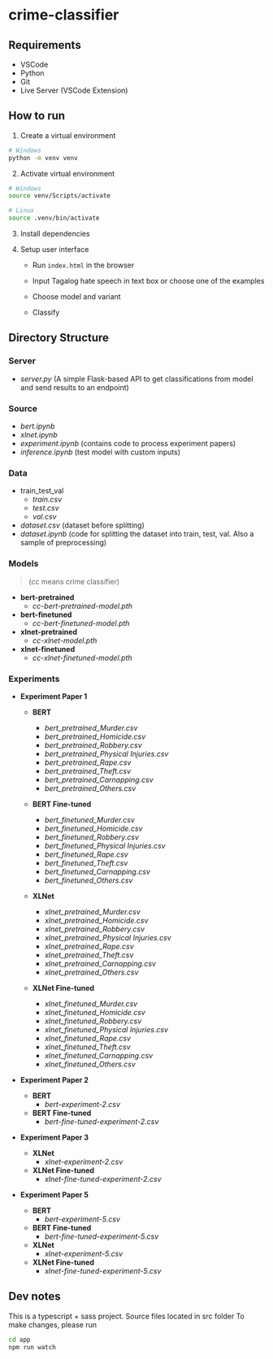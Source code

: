 # crime-classifier

## Requirements

- VSCode
- Python
- Git
- Live Server (VSCode Extension)


## How to run

1. Create a virtual environment
```bash
# Windows
python -m venv venv
```

2. Activate virtual environment

```bash
# Windows
source venv/Scripts/activate

# Linux
source .venv/bin/activate

```

3. Install dependencies

4. Setup user interface

    - Run `index.html` in the browser

    - Input Tagalog hate speech in text box or choose one of the examples

    - Choose model and variant

    - Classify

## Directory Structure

### Server
 - *server.py* (A simple Flask-based API to get classifications from model and send results to an endpoint)

### Source
 - *bert.ipynb*
 - *xlnet.ipynb*
 - *experiment.ipynb* (contains code to process experiment papers)
 - *inference.ipynb* (test model with custom inputs)

### Data
 - train_test_val
    - *train.csv*
    - *test.csv*
    - *val.csv*
 - *dataset.csv* (dataset before splitting)
 - *dataset.ipynb* (code for splitting the dataset into train, test, val. Also a sample of preprocessing)
 
### Models 

> (cc means crime classifier)

- **bert-pretrained**
    - *cc-bert-pretrained-model.pth*
- **bert-finetuned**
    - *cc-bert-finetuned-model.pth*
- **xlnet-pretrained**
    - *cc-xlnet-model.pth*
- **xlnet-finetuned**
    - *cc-xlnet-finetuned-model.pth*

### Experiments

- **Experiment Paper 1**

    - **BERT**
        - *bert_pretrained_Murder.csv*
        - *bert_pretrained_Homicide.csv*
        - *bert_pretrained_Robbery.csv*
        - *bert_pretrained_Physical Injuries.csv*
        - *bert_pretrained_Rape.csv*
        - *bert_pretrained_Theft.csv*
        - *bert_pretrained_Carnapping.csv*
        - *bert_pretrained_Others.csv*

    - **BERT Fine-tuned**
        - *bert_finetuned_Murder.csv*
        - *bert_finetuned_Homicide.csv*
        - *bert_finetuned_Robbery.csv*
        - *bert_finetuned_Physical Injuries.csv*
        - *bert_finetuned_Rape.csv*
        - *bert_finetuned_Theft.csv*
        - *bert_finetuned_Carnapping.csv*
        - *bert_finetuned_Others.csv*

    - **XLNet**
        - *xlnet_pretrained_Murder.csv*
        - *xlnet_pretrained_Homicide.csv*
        - *xlnet_pretrained_Robbery.csv*
        - *xlnet_pretrained_Physical Injuries.csv*
        - *xlnet_pretrained_Rape.csv*
        - *xlnet_pretrained_Theft.csv*
        - *xlnet_pretrained_Carnapping.csv*
        - *xlnet_pretrained_Others.csv*

    - **XLNet Fine-tuned**
        - *xlnet_finetuned_Murder.csv*
        - *xlnet_finetuned_Homicide.csv*
        - *xlnet_finetuned_Robbery.csv*
        - *xlnet_finetuned_Physical Injuries.csv*
        - *xlnet_finetuned_Rape.csv*
        - *xlnet_finetuned_Theft.csv*
        - *xlnet_finetuned_Carnapping.csv*
        - *xlnet_finetuned_Others.csv*

- **Experiment Paper 2**
    - **BERT**
        - *bert-experiment-2.csv*
    - **BERT Fine-tuned**
        - *bert-fine-tuned-experiment-2.csv*

- **Experiment Paper 3**
    - **XLNet**
        - *xlnet-experiment-2.csv*
    - **XLNet Fine-tuned**
        - *xlnet-fine-tuned-experiment-2.csv*

- **Experiment Paper 5**
    - **BERT**
        - *bert-experiment-5.csv*
    - **BERT Fine-tuned**
        - *bert-fine-tuned-experiment-5.csv*
    - **XLNet**
        - *xlnet-experiment-5.csv*
    - **XLNet Fine-tuned**
        - *xlnet-fine-tuned-experiment-5.csv*


## Dev notes

This is a typescript + sass project. Source files located in src folder
To make changes, please run

```bash
cd app 
npm run watch
```